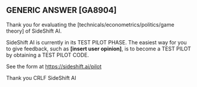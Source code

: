 ## GENERIC ANSWER [GA8904]

Thank you for evaluating the \[technicals/econometrics/politics/game theory\] of SideShift AI.

SideShift AI is currently in its TEST PILOT PHASE. The easiest way for you to give feedback,
such as **[insert user opinion]**, is to become a TEST PILOT by obtaining a TEST PILOT CODE.

See the form at https://sideshift.ai/pilot

Thank you CRLF
SideShift AI
